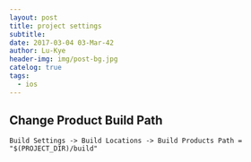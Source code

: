 ```yaml
---
layout: post
title: project settings
subtitle: 
date: 2017-03-04 03-Mar-42
author: Lu-Kye
header-img: img/post-bg.jpg
catelog: true
tags: 
  - ios
---
```

## Change Product Build Path
```
Build Settings -> Build Locations -> Build Products Path = "$(PROJECT_DIR)/build"
```

